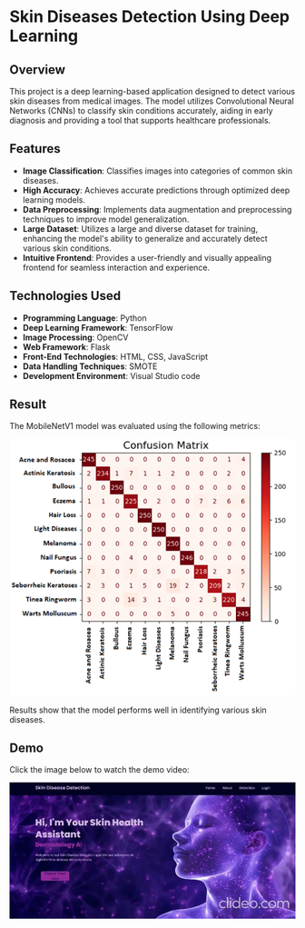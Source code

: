 # Skin Diseases Detection Using Deep Learning

## Overview
This project is a deep learning-based application designed to detect various skin diseases from medical images. The model utilizes Convolutional Neural Networks (CNNs) to classify skin conditions accurately, aiding in early diagnosis and providing a tool that supports healthcare professionals.

## Features
- **Image Classification**: Classifies images into categories of common skin diseases.
- **High Accuracy**: Achieves accurate predictions through optimized deep learning models.
- **Data Preprocessing**: Implements data augmentation and preprocessing techniques to improve model generalization.
- **Large Dataset**: Utilizes a large and diverse dataset for training, enhancing the model's ability to generalize and accurately detect various skin conditions.
- **Intuitive Frontend**: Provides a user-friendly and visually appealing frontend for seamless interaction and experience.

## Technologies Used
- **Programming Language**: Python
- **Deep Learning Framework**: TensorFlow
- **Image Processing**: OpenCV
- **Web Framework**: Flask
- **Front-End Technologies**: HTML, CSS, JavaScript
- **Data Handling Techniques**: SMOTE
- **Development Environment**: Visual Studio code

## Result
The MobileNetV1 model was evaluated using the following metrics:

![Confusion Matrix](Confusion%20matrix.png)

Results show that the model performs well in identifying various skin diseases.

## Demo
Click the image below to watch the demo video:

[![Demo Video](thumb.jpg)](https://vimeo.com/1024504337)






